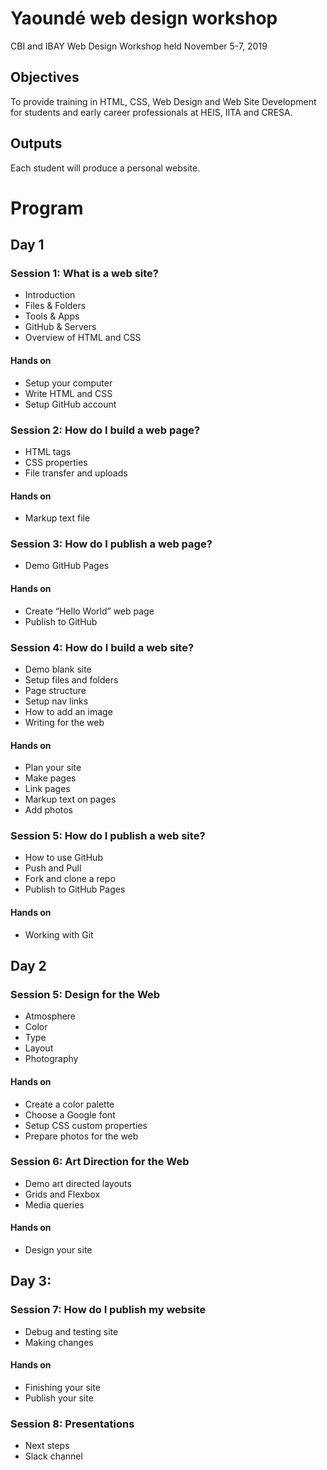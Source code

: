 # Yaoundé web design workshop

CBI and IBAY Web Design Workshop held November 5-7, 2019

## Objectives

To provide training in HTML, CSS, Web Design and Web Site Development for students and early career professionals at HEIS, IITA and CRESA.

## Outputs

Each student will produce a personal website.

# Program

## Day 1

### Session 1: What is a web site?

- Introduction
- Files & Folders
- Tools & Apps
- GitHub & Servers
- Overview of HTML and CSS

#### Hands on

- Setup your computer
- Write HTML and CSS
- Setup GitHub account

### Session 2: How do I build a web page?

- HTML tags
- CSS properties
- File transfer and uploads

#### Hands on

- Markup text file


### Session 3: How do I publish a web page?

- Demo GitHub Pages

#### Hands on

- Create “Hello World” web page
- Publish to GitHub


### Session 4: How do I build a web site?

- Demo blank site
- Setup files and folders
- Page structure
- Setup nav links
- How to add an image
- Writing for the web

#### Hands on

- Plan your site
- Make pages
- Link pages
- Markup text on pages
- Add photos

### Session 5: How do I publish a web site?

- How to use GitHub
- Push and Pull
- Fork and clone a repo
- Publish to GitHub Pages

#### Hands on

- Working with Git


## Day 2

### Session 5: Design for the Web

- Atmosphere
- Color
- Type
- Layout
- Photography

#### Hands on

- Create a color palette
- Choose a Google font
- Setup CSS custom properties
- Prepare photos for the web

### Session 6: Art Direction for the Web

- Demo art directed layouts
- Grids and Flexbox
- Media queries

#### Hands on

- Design your site


## Day 3: 

### Session 7: How do I publish my website
- Debug and testing site
- Making changes

#### Hands on

- Finishing your site
- Publish your site

### Session 8: Presentations
- Next steps
- Slack channel